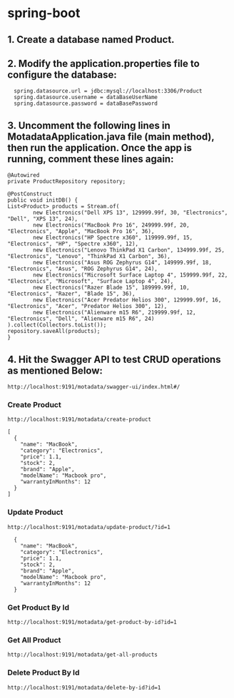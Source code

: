 # spring-boot

##	1.	Create a database named Product.
 
##	2.	Modify the application.properties file to configure the database:

      spring.datasource.url = jdbc:mysql://localhost:3306/Product
      spring.datasource.username = dataBaseUserName
      spring.datasource.password = dataBasePassword
 
## 	3.	Uncomment the following lines in MotadataApplication.java file (main method), then run the application. Once the app is running, comment these lines again:
  
    @Autowired
    private ProductRepository repository;

    @PostConstruct
    public void initDB() {
    List<Product> products = Stream.of(
            new Electronics("Dell XPS 13", 129999.99f, 30, "Electronics", "Dell", "XPS 13", 24),
            new Electronics("MacBook Pro 16", 249999.99f, 20, "Electronics", "Apple", "MacBook Pro 16", 36),
            new Electronics("HP Spectre x360", 119999.99f, 15, "Electronics", "HP", "Spectre x360", 12),
            new Electronics("Lenovo ThinkPad X1 Carbon", 134999.99f, 25, "Electronics", "Lenovo", "ThinkPad X1 Carbon", 36),
            new Electronics("Asus ROG Zephyrus G14", 149999.99f, 18, "Electronics", "Asus", "ROG Zephyrus G14", 24),
            new Electronics("Microsoft Surface Laptop 4", 159999.99f, 22, "Electronics", "Microsoft", "Surface Laptop 4", 24),
            new Electronics("Razer Blade 15", 189999.99f, 10, "Electronics", "Razer", "Blade 15", 36),
            new Electronics("Acer Predator Helios 300", 129999.99f, 16, "Electronics", "Acer", "Predator Helios 300", 12),
            new Electronics("Alienware m15 R6", 219999.99f, 12, "Electronics", "Dell", "Alienware m15 R6", 24)
    ).collect(Collectors.toList());
    repository.saveAll(products);
    }
    
##	4.	Hit the Swagger API to test CRUD operations as mentioned Below:

~~~
http://localhost:9191/motadata/swagger-ui/index.html#/
~~~


### Create Product
~~~
http://localhost:9191/motadata/create-product
~~~

~~~
[
  {
    "name": "MacBook",
    "category": "Electronics",
    "price": 1.1,
    "stock": 2,
    "brand": "Apple",
    "modelName": "Macbook pro",
    "warrantyInMonths": 12
  }
]
~~~

### Update Product
~~~
http://localhost:9191/motadata/update-product/?id=1
~~~

~~~
  {
    "name": "MacBook",
    "category": "Electronics",
    "price": 1.1,
    "stock": 2,
    "brand": "Apple",
    "modelName": "Macbook pro",
    "warrantyInMonths": 12
  }
~~~

### Get Product By Id

~~~
http://localhost:9191/motadata/get-product-by-id?id=1
~~~

### Get All Product

~~~
http://localhost:9191/motadata/get-all-products
~~~

### Delete Product By Id

~~~
http://localhost:9191/motadata/delete-by-id?id=1
~~~



